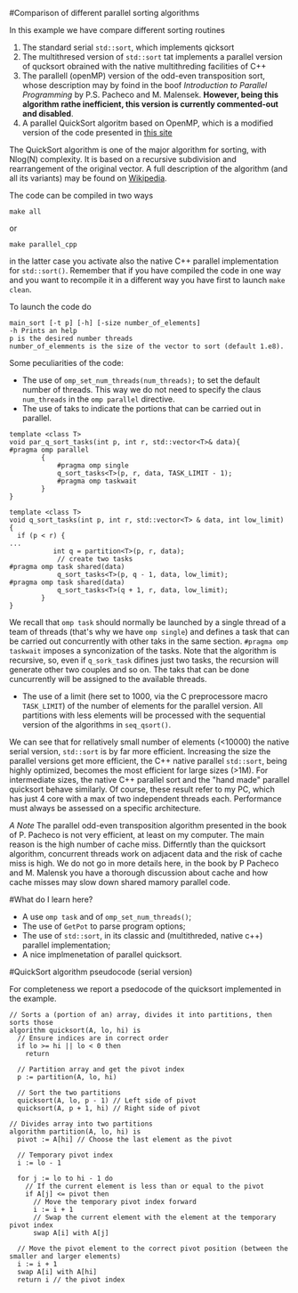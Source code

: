 #Comparison of different parallel sorting algorithms

In this example we have compare different sorting routines

1. The standard serial `std::sort`, which implements qicksort
2. The multithresed version of `std::sort` tat implements a parallel version of qucksort obrained with the native multithreding facilities of C++
3. The parallell (openMP) version of the  odd-even transposition sort, whose description may by foind in the boof *Introduction to Parallel Programming* by P.S. Pacheco and M. Malensek. **However, being this algorithm rathe inefficient, this version is currently commented-out and disabled**.
4. A parallel QuickSort algoritm based on OpenMP, which is a modified version of the code presented in [this site](https://github.com/Michael-Beukman/OpenMPQuicksort)

The QuickSort algorithm is one of the major algorithm for sorting, with Nlog(N) complexity. It is based on a recursive subdivision and rearrangement of the original vector. A full description of the algorithm (and all its variants) may be found on [Wikipedia](https://en.wikipedia.org/wiki/Quicksort).


The code can be compiled in two ways

	make all
or

	make parallel_cpp
	
in the latter case you activate also the native C++ parallel implementation for `std::sort()`. Remember that if you have compiled the code in one way and you want to recompile it in a different way you have first to launch `make clean`.

To launch the code do

	main_sort [-t p] [-h] [-size number_of_elements]
	-h Prints an help
	p is the desired number threads
	number_of_elemments is the size of the vector to sort (default 1.e8).
	
	
Some peculiarities of the code:

- The use of `omp_set_num_threads(num_threads);` to set the default number of threads. This way we do not need to specify the claus `num_threads` in the `omp parallel` directive.
- The use of taks to indicate the portions that can  be carried out in parallel.

```
template <class T>
void par_q_sort_tasks(int p, int r, std::vector<T>& data){
#pragma omp parallel
        {
            #pragma omp single
            q_sort_tasks<T>(p, r, data, TASK_LIMIT - 1);
            #pragma omp taskwait
        }
}

template <class T>
void q_sort_tasks(int p, int r, std::vector<T> & data, int low_limit) {
  if (p < r) {
...
           int q = partition<T>(p, r, data);
            // create two tasks
#pragma omp task shared(data)
            q_sort_tasks<T>(p, q - 1, data, low_limit);
#pragma omp task shared(data)
            q_sort_tasks<T>(q + 1, r, data, low_limit);
        }
}
```

We recall that `omp task` should normally be launched by a single thread of a team of threads (that's why we have `omp single`) and defines a task that can be carried out concurrently with other taks in the same section. `#pragma omp taskwait` imposes a synconization of the tasks. Note that the algorithm is recursive, so, even if `q_sork_task` difines just two tasks, the recursion will generate other two couples and so on. The taks that can be done cuncurrently will be assigned to the available threads.

- The use of a limit (here set to 1000, via the C preprocessore macro `TASK_LIMIT`) of the number of elements for the parallel version. All partitions with less elements will be processed with the sequential version of the algorithms in `seq_qsort()`.

We can see that for rellatively small number of elements (<10000) the native serial version, `std::sort` is by far more efficient. Increasing the size the parallel versions get more efficient, the C++ native parallel `std::sort`, being highly optimized, becomes the most efficient for large sizes (>1M). 
For intermediate sizes, the native C++ parallel sort and the "hand made" parallel quicksort behave similarly.
Of course, these result refer to my PC, which has just 4 core with a max of two independent threads each. Performance must always be assessed on a specific architecture. 

*A Note*
The parallel odd-even transposition algorithm presented in the book of P. Pacheco is not very efficient, at least on my computer.
The main reason is the high number of cache miss. Differntly than the quicksort algorithm, concurrent threads work on adjacent data
and the risk of cache miss is high. We do not go in more details here, in the book by P Pacheco and M. Malensk you have a thorough discussion about cache and how cache misses may slow down shared mamory parallel code.


#What do I learn here?
- A use `omp task`  and of `omp_set_num_threads()`;
- The use of `GetPot` to parse program options;
- The use of `std::sort`, in its classic and (multithreded, native c++) parallel implementation;
- A nice implmenetation of parallel quicksort.

#QuickSort algorithm pseudocode (serial version)

For completeness we report a psedocode of the quicksort implemented in the example.

```
// Sorts a (portion of an) array, divides it into partitions, then sorts those
algorithm quicksort(A, lo, hi) is 
  // Ensure indices are in correct order
  if lo >= hi || lo < 0 then 
    return
    
  // Partition array and get the pivot index
  p := partition(A, lo, hi) 
      
  // Sort the two partitions
  quicksort(A, lo, p - 1) // Left side of pivot
  quicksort(A, p + 1, hi) // Right side of pivot

// Divides array into two partitions
algorithm partition(A, lo, hi) is 
  pivot := A[hi] // Choose the last element as the pivot

  // Temporary pivot index
  i := lo - 1

  for j := lo to hi - 1 do 
    // If the current element is less than or equal to the pivot
    if A[j] <= pivot then 
      // Move the temporary pivot index forward
      i := i + 1
      // Swap the current element with the element at the temporary pivot index
      swap A[i] with A[j]

  // Move the pivot element to the correct pivot position (between the smaller and larger elements)
  i := i + 1
  swap A[i] with A[hi]
  return i // the pivot index
```
	
